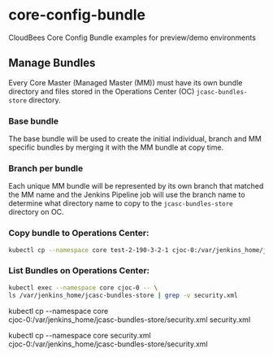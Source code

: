 # core-config-bundle
CloudBees Core Config Bundle examples for preview/demo environments

## Manage Bundles
Every Core Master (Managed Master (MM)) must have its own bundle directory and files stored in the Operations Center (OC) `jcasc-bundles-store` directory.

### Base bundle
The base bundle will be used to create the initial individual, branch and MM specific bundles by merging it with the MM bundle at copy time. 

### Branch per bundle
Each unique MM bundle will be represented by its own branch that matched the MM name and the Jenkins Pipeline job will use the branch name to determine what directory name to copy to the `jcasc-bundles-store` directory on OC.

### Copy bundle to Operations Center:

```bash
kubectl cp --namespace core test-2-190-3-2-1 cjoc-0:/var/jenkins_home/jcasc-bundles-store/
```

### List Bundles on Operations Center:

```bash
kubectl exec --namespace core cjoc-0 -- \
ls /var/jenkins_home/jcasc-bundles-store | grep -v security.xml
```


kubectl cp --namespace core \
cjoc-0:/var/jenkins_home/jcasc-bundles-store/security.xml security.xml


kubectl cp --namespace core security.xml \
cjoc-0:/var/jenkins_home/jcasc-bundles-store/security.xml
